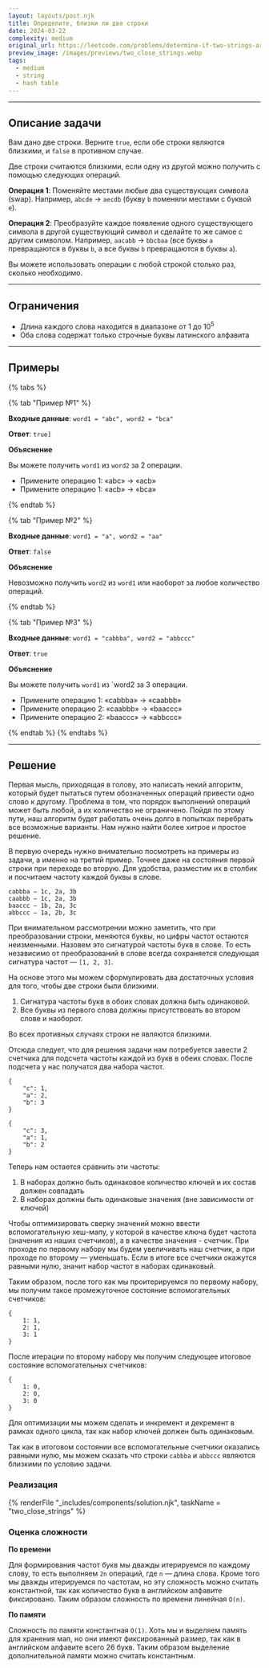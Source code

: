 ```yaml
---
layout: layouts/post.njk
title: Определите, близки ли две строки
date: 2024-03-22
complexity: medium
original_url: https://leetcode.com/problems/determine-if-two-strings-are-close/
preview_image: /images/previews/two_close_strings.webp
tags:
  - medium
  - string
  - hash table
---
```

---

## Описание задачи

Вам дано две строки. Верните `true`, если обе строки являются близкими, и `false` в противном случае.

Две строки считаются близкими, если одну из другой можно получить с помощью следующих операций.

**Операция 1**: Поменяйте местами любые два существующих символа (swap).
Например, `abcde` -> `aecdb` (букву `b` поменяли местами с буквой `e`).

**Операция 2**: Преобразуйте каждое появление одного существующего символа в другой существующий символ и сделайте то же самое с другим символом.
Например, `aacabb` -> `bbcbaa` (все буквы `a` превращаются в буквы `b`, а все буквы `b` превращаются в буквы `a`).

Вы можете использовать операции с любой строкой столько раз, сколько необходимо.

---

## Ограничения

- Длина каждого слова находится в диапазоне от 1 до 10<sup>5</sup>
- Оба слова содержат только строчные буквы латинского алфавита

---

## Примеры

{% tabs %}

{% tab "Пример №1" %}

**Входные данные**: `word1 = "abc", word2 = "bca"`

**Ответ**: `true]`

**Объяснение**

Вы можете получить `word1` из `word2` за 2 операции. 

- Примените операцию 1: «abc» -> «acb» 
- Примените операцию 1: «acb» -> «bca»

{% endtab %}

{% tab "Пример №2" %}

**Входные данные**: `word1 = "a", word2 = "aa"`

**Ответ**: `false`

**Объяснение**

Невозможно получить `word2` из `word1` или наоборот за любое количество операций.

{% endtab %}

{% tab "Пример №3" %}

**Входные данные**: `word1 = "cabbba", word2 = "abbccc"`

**Ответ**: `true`

**Объяснение**

Вы можете получить `word1` из `word2 за 3 операции.

- Примените операцию 1: «cabbba» -> «caabbb» 
- Примените операцию 2: «caabbb» -> «baaccc» 
- Примените операцию 2: «baaccc» -> «abbccc»

{% endtab %}
{% endtabs %}

---

## Решение

Первая мысль, приходящая в голову, это написать некий алгоритм, который будет пытаться путем обозначенных операций привести одно слово к другому.
Проблема в том, что порядок выполнений операций может быть любой, а их количество не ограничено. 
Пойдя по этому пути, наш алгоритм будет работать очень долго в попытках перебрать все возможные варианты.
Нам нужно найти более хитрое и простое решение.

В первую очередь нужно внимательно посмотреть на примеры из задачи, а именно на третий пример.
Точнее даже на состояния первой строки при переходе во вторую.
Для удобства, разместим их в столбик и посчитаем частоту каждой буквы в слове.

```
cabbba — 1с, 2a, 3b
caabbb — 1c, 2a, 3b
baaccc — 1b, 2a, 3c
abbccc — 1a, 2b, 3c
```

При внимательном рассмотрении можно заметить, что при преобразовании строки, меняются буквы, но цифры частот остаются неизменными.
Назовем это сигнатурой частоты букв в слове.
То есть независимо от преобразований в слове всегда сохраняется следующая сигнатура частот — `[1, 2, 3]`.

На основе этого мы можем сформулировать два достаточных условия для того, чтобы две строки были близкими.

1. Сигнатура частоты букв в обоих словах должна быть одинаковой.
2. Все буквы из первого слова должны присутствовать во втором слове и наоборот.

Во всех противных случаях строки не являются близкими.

Отсюда следует, что для решения задачи нам потребуется завести 2 счетчика для подсчета частоты каждой из букв в обеих словах.
После подсчета у нас получатся два набора частот.

```
{
	"c": 1,
	"a": 2,
	"b": 3
}
```
```
{
	"c": 3,
	"a": 1,
	"b": 2
}
```

Теперь нам остается сравнить эти частоты:
1. В наборах должно быть одинаковое количество ключей и их состав должен совпадать
2. В наборах должны быть одинаковые значения (вне зависимости от ключей)

Чтобы оптимизировать сверку значений можно ввести вспомогательную хеш-мапу, у которой в качестве ключа будет частота (значения из наших счетчиков), а в качестве значения - счетчик.
При проходе по первому набору мы будем увеличивать наш счетчик, а при проходе по второму — уменьшать.
Если в итоге все счетчики окажутся равными нулю, значит набор частот в наборах одинаковый.

Таким образом, после того как мы проитерируемся по первому набору, мы получим такое промежуточное состояние вспомогательных счетчиков:
```
{
	1: 1,
	2: 1,
	3: 1
}
```

После итерации по второму набору мы получим следующее итоговое состояние вспомогательных счетчиков:
```
{
	1: 0,
	2: 0,
	3: 0
}
```

Для оптимизации мы можем сделать и инкремент и декремент в рамках одного цикла, так как набор ключей должен быть одинаковым.

Так как в итоговом состоянии все вспомогательные счетчики оказались равными нулю, мы можем сказать что строки `cabbba` и `abbccc` являются близкими по условию задачи.

### Реализация

{% renderFile "_includes/components/solution.njk", taskName = "two_close_strings" %}

### Оценка сложности

**По времени**

Для формирования частот букв мы дважды итерируемся по каждому слову, то есть выполняем `2n` операций, где `n` — длина слова.
Кроме того мы дважды итерируемся по частотам, но эту сложность можно считать константной, так как количество букв в английском алфавите фиксировано.
Таким образом сложность по времени линейная `O(n)`.

**По памяти**

Сложность по памяти константная `O(1)`.
Хоть мы и выделяем память для хранения мап, но они имеют фиксированный размер, так как в английском алфавите всего 26 букв.
Таким образом выделение дополнительной памяти можно считать константным.

